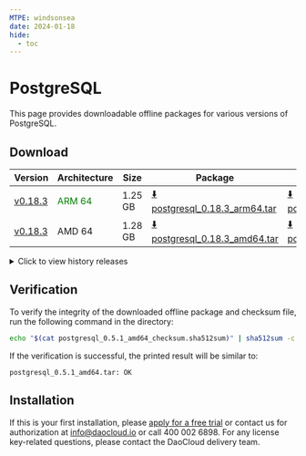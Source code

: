```yaml
---
MTPE: windsonsea
date: 2024-01-18
hide:
  - toc
---
```


# PostgreSQL

This page provides downloadable offline packages for various versions of PostgreSQL.

## Download

| Version | Architecture | Size | Package   | Checksum | Date |
| ------ | ------------ | ----- | --------- | -------- | ---- |
| [v0.18.3](../../../middleware/postgresql/release-notes.md) | <font color=green>ARM 64</font> | 1.25 GB | [:arrow_down: postgresql_0.18.3_arm64.tar](https://qiniu-download-public.daocloud.io/DaoCloud_Enterprise/mcamel-postgresql_0.18.3_arm64.tar) | [:arrow_down: postgresql_0.18.3_arm64_checksum.sha512sum](https://qiniu-download-public.daocloud.io/DaoCloud_Enterprise/mcamel-postgresql_0.18.3_arm64_checksum.sha512sum) | 2025-05-13 |
| [v0.18.3](../../../middleware/postgresql/release-notes.md) | AMD 64 | 1.28 GB | [:arrow_down: postgresql_0.18.3_amd64.tar](https://qiniu-download-public.daocloud.io/DaoCloud_Enterprise/mcamel-postgresql_0.18.3_amd64.tar) | [:arrow_down: postgresql_0.18.3_amd64_checksum.sha512sum](https://qiniu-download-public.daocloud.io/DaoCloud_Enterprise/mcamel-postgresql_0.18.3_amd64_checksum.sha512sum) | 2025-05-13 |

<details>
<summary>Click to view history releases</summary>
| Version | Architecture | Size | Package   | Checksum | Date |
| ------ | ------------ | ----- | --------- | -------- | ---- |
| [v0.18.0](../../../middleware/postgresql/release-notes.md) | <font color=green>ARM 64</font> | 1.78 GB | [:arrow_down: postgresql_0.18.0_arm64.tar](https://qiniu-download-public.daocloud.io/DaoCloud_Enterprise/mcamel-postgresql_0.18.0_arm64.tar) | [:arrow_down: postgresql_0.18.0_arm64_checksum.sha512sum](https://qiniu-download-public.daocloud.io/DaoCloud_Enterprise/mcamel-postgresql_0.18.0_arm64_checksum.sha512sum) | 2024-12-12 |
| [v0.18.0](../../../middleware/postgresql/release-notes.md) | AMD 64 | 1.84 GB | [:arrow_down: postgresql_0.18.0_amd64.tar](https://qiniu-download-public.daocloud.io/DaoCloud_Enterprise/mcamel-postgresql_0.18.0_amd64.tar) | [:arrow_down: postgresql_0.18.0_amd64_checksum.sha512sum](https://qiniu-download-public.daocloud.io/DaoCloud_Enterprise/mcamel-postgresql_0.18.0_amd64_checksum.sha512sum) | 2024-12-12 |
| [v0.17.0](../../../middleware/postgresql/release-notes.md) | <font color=green>ARM 64</font> | 1.78 GB | [:arrow_down: postgresql_0.17.0_arm64.tar](https://qiniu-download-public.daocloud.io/DaoCloud_Enterprise/mcamel-postgresql_0.17.0_arm64.tar) | [:arrow_down: postgresql_0.17.0_arm64_checksum.sha512sum](https://qiniu-download-public.daocloud.io/DaoCloud_Enterprise/mcamel-postgresql_0.17.0_arm64_checksum.sha512sum) | 2024-11-05 |
| [v0.17.0](../../../middleware/postgresql/release-notes.md) | AMD 64 | 1.84 GB | [:arrow_down: postgresql_0.17.0_amd64.tar](https://qiniu-download-public.daocloud.io/DaoCloud_Enterprise/mcamel-postgresql_0.17.0_amd64.tar) | [:arrow_down: postgresql_0.17.0_amd64_checksum.sha512sum](https://qiniu-download-public.daocloud.io/DaoCloud_Enterprise/mcamel-postgresql_0.17.0_amd64_checksum.sha512sum) | 2024-11-05 |
| [v0.16.0](../../../middleware/postgresql/release-notes.md) | <font color=green>ARM 64</font> | 1.77 GB | [:arrow_down: postgresql_0.16.0_arm64.tar](https://qiniu-download-public.daocloud.io/DaoCloud_Enterprise/mcamel-postgresql_0.16.0_arm64.tar) | [:arrow_down: postgresql_0.16.0_arm64_checksum.sha512sum](https://qiniu-download-public.daocloud.io/DaoCloud_Enterprise/mcamel-postgresql_0.16.0_arm64_checksum.sha512sum) | 2024-10-08 |
| [v0.16.0](../../../middleware/postgresql/release-notes.md) | AMD 64 | 1.83 GB | [:arrow_down: postgresql_0.16.0_amd64.tar](https://qiniu-download-public.daocloud.io/DaoCloud_Enterprise/mcamel-postgresql_0.16.0_amd64.tar) | [:arrow_down: postgresql_0.16.0_amd64_checksum.sha512sum](https://qiniu-download-public.daocloud.io/DaoCloud_Enterprise/mcamel-postgresql_0.16.0_amd64_checksum.sha512sum) | 2024-10-08 |
| [v0.15.0](../../../middleware/postgresql/release-notes.md) | <font color=green>ARM 64</font> | 1.77 GB | [:arrow_down: postgresql_0.15.0_arm64.tar](https://qiniu-download-public.daocloud.io/DaoCloud_Enterprise/mcamel-postgresql_0.15.0_arm64.tar) | [:arrow_down: postgresql_0.15.0_arm64_checksum.sha512sum](https://qiniu-download-public.daocloud.io/DaoCloud_Enterprise/mcamel-postgresql_0.15.0_arm64_checksum.sha512sum) | 2024-09-06 |
| [v0.15.0](../../../middleware/postgresql/release-notes.md) | AMD 64 | 1.82 GB | [:arrow_down: postgresql_0.15.0_amd64.tar](https://qiniu-download-public.daocloud.io/DaoCloud_Enterprise/mcamel-postgresql_0.15.0_amd64.tar) | [:arrow_down: postgresql_0.15.0_amd64_checksum.sha512sum](https://qiniu-download-public.daocloud.io/DaoCloud_Enterprise/mcamel-postgresql_0.15.0_amd64_checksum.sha512sum) | 2024-09-06 |
| [v0.14.0](../../../middleware/postgresql/release-notes.md) | <font color=green>ARM 64</font> | 1.77 GB | [:arrow_down: postgresql_0.14.0_arm64.tar](https://qiniu-download-public.daocloud.io/DaoCloud_Enterprise/mcamel-postgresql_0.14.0_arm64.tar) | [:arrow_down: postgresql_0.14.0_arm64_checksum.sha512sum](https://qiniu-download-public.daocloud.io/DaoCloud_Enterprise/mcamel-postgresql_0.14.0_arm64_checksum.sha512sum) | 2024-08-08 |
| [v0.14.0](../../../middleware/postgresql/release-notes.md) | AMD 64 | 1.82 GB | [:arrow_down: postgresql_0.14.0_amd64.tar](https://qiniu-download-public.daocloud.io/DaoCloud_Enterprise/mcamel-postgresql_0.14.0_amd64.tar) | [:arrow_down: postgresql_0.14.0_amd64_checksum.sha512sum](https://qiniu-download-public.daocloud.io/DaoCloud_Enterprise/mcamel-postgresql_0.14.0_amd64_checksum.sha512sum) | 2024-08-08 |
| [v0.13.0](../../../middleware/postgresql/release-notes.md) | <font color=green>ARM 64</font> | 1.77 GB | [:arrow_down: postgresql_0.13.0_arm64.tar](https://qiniu-download-public.daocloud.io/DaoCloud_Enterprise/mcamel-postgresql_0.13.0_arm64.tar) | [:arrow_down: postgresql_0.13.0_arm64_checksum.sha512sum](https://qiniu-download-public.daocloud.io/DaoCloud_Enterprise/mcamel-postgresql_0.13.0_arm64_checksum.sha512sum) | 2024-07-04 |
| [v0.13.0](../../../middleware/postgresql/release-notes.md) | AMD 64 | 1.82 GB | [:arrow_down: postgresql_0.13.0_amd64.tar](https://qiniu-download-public.daocloud.io/DaoCloud_Enterprise/mcamel-postgresql_0.13.0_amd64.tar) | [:arrow_down: postgresql_0.13.0_amd64_checksum.sha512sum](https://qiniu-download-public.daocloud.io/DaoCloud_Enterprise/mcamel-postgresql_0.13.0_amd64_checksum.sha512sum) | 2024-07-04 |
| [v0.12.0](../../../middleware/postgresql/release-notes.md) | <font color=green>ARM 64</font> | 1.41 GB | [:arrow_down: postgresql_0.12.0_arm64.tar](https://qiniu-download-public.daocloud.io/DaoCloud_Enterprise/mcamel-postgresql_0.12.0_arm64.tar) | [:arrow_down: postgresql_0.12.0_arm64_checksum.sha512sum](https://qiniu-download-public.daocloud.io/DaoCloud_Enterprise/mcamel-postgresql_0.12.0_arm64_checksum.sha512sum) | 2024-06-05 |
| [v0.12.0](../../../middleware/postgresql/release-notes.md) | AMD 64 | 1.46 GB | [:arrow_down: postgresql_0.12.0_amd64.tar](https://qiniu-download-public.daocloud.io/DaoCloud_Enterprise/mcamel-postgresql_0.12.0_amd64.tar) | [:arrow_down: postgresql_0.12.0_amd64_checksum.sha512sum](https://qiniu-download-public.daocloud.io/DaoCloud_Enterprise/mcamel-postgresql_0.12.0_amd64_checksum.sha512sum) | 2024-06-05 |
| [v0.11.0](../../../middleware/postgresql/release-notes.md) | <font color=green>ARM 64</font> | 1.41 GB | [:arrow_down: postgresql_0.11.0_arm64.tar](https://qiniu-download-public.daocloud.io/DaoCloud_Enterprise/mcamel-postgresql_0.11.0_arm64.tar) | [:arrow_down: postgresql_0.11.0_arm64_checksum.sha512sum](https://qiniu-download-public.daocloud.io/DaoCloud_Enterprise/mcamel-postgresql_0.11.0_arm64_checksum.sha512sum) | 2024-05-08 |
| [v0.11.0](../../../middleware/postgresql/release-notes.md) | AMD 64 | 1.46 GB | [:arrow_down: postgresql_0.11.0_amd64.tar](https://qiniu-download-public.daocloud.io/DaoCloud_Enterprise/mcamel-postgresql_0.11.0_amd64.tar) | [:arrow_down: postgresql_0.11.0_amd64_checksum.sha512sum](https://qiniu-download-public.daocloud.io/DaoCloud_Enterprise/mcamel-postgresql_0.11.0_amd64_checksum.sha512sum) | 2024-05-08 |
| [v0.10.0](../../../middleware/postgresql/release-notes.md) | <font color="green">ARM 64</font> | 1.41 GB | [:arrow_down: postgresql_0.10.0_arm64.tar](https://qiniu-download-public.daocloud.io/DaoCloud_Enterprise/mcamel-postgresql_0.10.0_arm64.tar) | [:arrow_down: postgresql_0.10.0_arm64_checksum.sha512sum](https://qiniu-download-public.daocloud.io/DaoCloud_Enterprise/mcamel-postgresql_0.10.0_arm64_checksum.sha512sum) | 2024-04-03 |
| [v0.10.0](../../../middleware/postgresql/release-notes.md) | AMD 64 | 1.46 GB | [:arrow_down: postgresql_0.10.0_amd64.tar](https://qiniu-download-public.daocloud.io/DaoCloud_Enterprise/mcamel-postgresql_0.10.0_amd64.tar) | [:arrow_down: postgresql_0.10.0_amd64_checksum.sha512sum](https://qiniu-download-public.daocloud.io/DaoCloud_Enterprise/mcamel-postgresql_0.10.0_amd64_checksum.sha512sum) | 2024-04-03 |
| [v0.9.0](../../../middleware/postgresql/release-notes.md) | AMD 64 | 1.38 GB | [:arrow_down: postgresql_0.9.0_amd64.tar](https://qiniu-download-public.daocloud.io/DaoCloud_Enterprise/mcamel-postgresql_0.9.0_amd64.tar) | [:arrow_down: postgresql_0.9.0_amd64_checksum.sha512sum](https://qiniu-download-public.daocloud.io/DaoCloud_Enterprise/mcamel-postgresql_0.9.0_amd64_checksum.sha512sum) | 2024-02-01 |
| [v0.8.0](../../../middleware/postgresql/release-notes.md) | AMD 64 | 1.38 GB | [:arrow_down: postgresql_0.8.0_amd64.tar](https://qiniu-download-public.daocloud.io/DaoCloud_Enterprise/mcamel-postgresql_0.8.0_amd64.tar) | [:arrow_down: postgresql_0.8.0_amd64_checksum.sha512sum](https://qiniu-download-public.daocloud.io/DaoCloud_Enterprise/mcamel-postgresql_0.8.0_amd64_checksum.sha512sum) | 2024-01-04 |
| [v0.7.0](../../../middleware/postgresql/release-notes.md) | AMD 64 | 1.38 GB | [:arrow_down: postgresql_0.7.0_amd64.tar](https://qiniu-download-public.daocloud.io/DaoCloud_Enterprise/mcamel-postgresql_0.7.0_amd64.tar) | [:arrow_down: postgresql_0.7.0_amd64_checksum.sha512sum](https://qiniu-download-public.daocloud.io/DaoCloud_Enterprise/mcamel-postgresql_0.7.0_amd64_checksum.sha512sum) | 2023-12-10 |
| [v0.6.0](../../../middleware/postgresql/release-notes.md) | AMD 64 | 1.37 GB | [:arrow_down: postgresql_0.6.0_amd64.tar](https://qiniu-download-public.daocloud.io/DaoCloud_Enterprise/mcamel-postgresql_0.6.0_amd64.tar) | [:arrow_down: postgresql_0.6.0_amd64_checksum.sha512sum](https://qiniu-download-public.daocloud.io/DaoCloud_Enterprise/mcamel-postgresql_0.6.0_amd64_checksum.sha512sum) | 2023-11-02 |
| [v0.5.1](../../../middleware/postgresql/release-notes.md) | AMD 64 | 819.03 MB | [:arrow_down: postgresql_0.5.1_amd64.tar](https://qiniu-download-public.daocloud.io/DaoCloud_Enterprise/mcamel-postgresql_0.5.1_amd64.tar) | [:arrow_down: postgresql_0.5.1_amd64_checksum.sha512sum](https://qiniu-download-public.daocloud.io/DaoCloud_Enterprise/mcamel-postgresql_0.5.1_amd64_checksum.sha512sum) | 2023-10-20 |
</details>

## Verification

To verify the integrity of the downloaded offline package and checksum file, run the following command in the directory:

```sh
echo "$(cat postgresql_0.5.1_amd64_checksum.sha512sum)" | sha512sum -c
```

If the verification is successful, the printed result will be similar to:

```none
postgresql_0.5.1_amd64.tar: OK
```

## Installation

If this is your first installation, please [apply for a free trial](../../../dce/license0.md) or contact us for authorization at info@daocloud.io or call 400 002 6898.
For any license key-related questions, please contact the DaoCloud delivery team.
